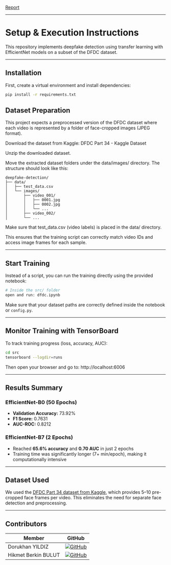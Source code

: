 [Report](https://github.com/bekX0/Deep-Fake-Detection/blob/main/report/DFVD_report.pdf)

---

# Setup & Execution Instructions

This repository implements deepfake detection using transfer learning with EfficientNet models on a subset of the DFDC dataset.

---

##  Installation

First, create a virtual environment and install dependencies:

```bash
pip install -r requirements.txt
```
## Dataset Preparation
This project expects a preprocessed version of the DFDC dataset where each video is represented by a folder of face-cropped images (JPEG format).

Download the dataset from Kaggle:
DFDC Part 34 - Kaggle Dataset

Unzip the downloaded dataset.

Move the extracted dataset folders under the data/images/ directory.
The structure should look like this:

```
deepfake-detection/
├── data/
│   ├── test_data.csv
│   └── images/
│       ├── video_001/
│       │   ├── 0001.jpg
│       │   ├── 0002.jpg
│       │   └── ...
│       ├── video_002/
│       └── ...
```
Make sure that test_data.csv (video labels) is placed in the data/ directory.

This ensures that the training script can correctly match video IDs and access image frames for each sample.

---

## Start Training

Instead of a script, you can run the training directly using the provided notebook:

```bash
# Inside the src/ folder
open and run: dfdc.ipynb
```

Make sure that your dataset paths are correctly defined inside the notebook or `config.py`.

---

## Monitor Training with TensorBoard

To track training progress (loss, accuracy, AUC):

```bash
cd src
tensorboard --logdir=runs
```

Then open your browser and go to: http://localhost:6006

---

## Results Summary

### EfficientNet-B0 (50 Epochs)
- **Validation Accuracy:** 73.92%
- **F1 Score:** 0.7631
- **AUC-ROC:** 0.8212

### EfficientNet-B7 (2 Epochs)
- Reached **65.6% accuracy** and **0.70 AUC** in just 2 epochs
- Training time was significantly longer (7+ min/epoch), making it computationally intensive

---

## Dataset Used

We used the [DFDC Part 34 dataset from Kaggle](https://www.kaggle.com/datasets/greatgamedota/dfdc-part-34/data), which provides 5–10 pre-cropped face frames per video. This eliminates the need for separate face detection and preprocessing.

---

## Contributors

|Member| GitHub |
|------------|--------------------------|
| Dorukhan YILDIZ | [![GitHub](https://skillicons.dev/icons?i=github)](https://github.com/Vitralius) |
| Hikmet Berkin BULUT | [![GitHub](https://skillicons.dev/icons?i=github)](https://github.com/bekX0) |
